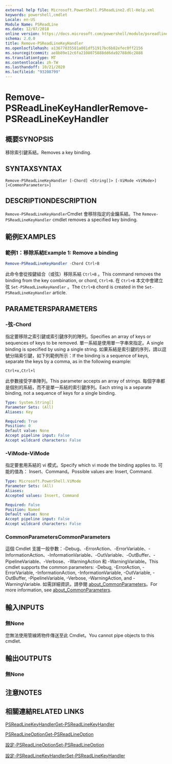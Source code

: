 ```yaml
---
external help file: Microsoft.PowerShell.PSReadLine2.dll-Help.xml
keywords: powershell,cmdlet
Locale: en-US
Module Name: PSReadLine
ms.date: 12/07/2018
online version: https://docs.microsoft.com/powershell/module/psreadline/remove-psreadlinekeyhandler?view=powershell-7.1&WT.mc_id=ps-gethelp
schema: 2.0.0
title: Remove-PSReadLineKeyHandler
ms.openlocfilehash: a13677035581a081df51917bc6b82efec0ff2156
ms.sourcegitcommit: ae8b89e12c6fa2108075888dd6da92788d6c2888
ms.translationtype: MT
ms.contentlocale: zh-TW
ms.lasthandoff: 10/21/2020
ms.locfileid: "93208799"
---
```

# <span data-ttu-id="2ac23-103">Remove-PSReadLineKeyHandler</span><span class="sxs-lookup"><span data-stu-id="2ac23-103">Remove-PSReadLineKeyHandler</span></span>

## <span data-ttu-id="2ac23-104">概要</span><span class="sxs-lookup"><span data-stu-id="2ac23-104">SYNOPSIS</span></span>
<span data-ttu-id="2ac23-105">移除索引鍵系結。</span><span class="sxs-lookup"><span data-stu-id="2ac23-105">Removes a key binding.</span></span>

## <span data-ttu-id="2ac23-106">SYNTAX</span><span class="sxs-lookup"><span data-stu-id="2ac23-106">SYNTAX</span></span>

```
Remove-PSReadLineKeyHandler [-Chord] <String[]> [-ViMode <ViMode>] [<CommonParameters>]
```

## <span data-ttu-id="2ac23-107">DESCRIPTION</span><span class="sxs-lookup"><span data-stu-id="2ac23-107">DESCRIPTION</span></span>

<span data-ttu-id="2ac23-108">`Remove-PSReadLineKeyHandler`Cmdlet 會移除指定的金鑰系結。</span><span class="sxs-lookup"><span data-stu-id="2ac23-108">The `Remove-PSReadLineKeyHandler` cmdlet removes a specified key binding.</span></span>

## <span data-ttu-id="2ac23-109">範例</span><span class="sxs-lookup"><span data-stu-id="2ac23-109">EXAMPLES</span></span>

### <span data-ttu-id="2ac23-110">範例1：移除系結</span><span class="sxs-lookup"><span data-stu-id="2ac23-110">Example 1: Remove a binding</span></span>

```powershell
Remove-PSReadLineKeyHandler -Chord Ctrl+B
```

<span data-ttu-id="2ac23-111">此命令會從按鍵組合（或弦）移除系結 `Ctrl+B` 。</span><span class="sxs-lookup"><span data-stu-id="2ac23-111">This command removes the binding from the key combination, or chord, `Ctrl+B`.</span></span> <span data-ttu-id="2ac23-112">在 `Ctrl+B` 本文中會建立弦 `Set-PSReadLineKeyHandler` 。</span><span class="sxs-lookup"><span data-stu-id="2ac23-112">The `Ctrl+B` chord is created in the `Set-PSReadLineKeyHandler` article.</span></span>

## <span data-ttu-id="2ac23-113">PARAMETERS</span><span class="sxs-lookup"><span data-stu-id="2ac23-113">PARAMETERS</span></span>

### <span data-ttu-id="2ac23-114">-弦</span><span class="sxs-lookup"><span data-stu-id="2ac23-114">-Chord</span></span>

<span data-ttu-id="2ac23-115">指定要移除之索引鍵或索引鍵序列的陣列。</span><span class="sxs-lookup"><span data-stu-id="2ac23-115">Specifies an array of keys or sequences of keys to be removed.</span></span> <span data-ttu-id="2ac23-116">單一系結是使用單一字串來指定。</span><span class="sxs-lookup"><span data-stu-id="2ac23-116">A single binding is specified by using a single string.</span></span> <span data-ttu-id="2ac23-117">如果系結是索引鍵的序列，請以逗號分隔索引鍵，如下列範例所示：</span><span class="sxs-lookup"><span data-stu-id="2ac23-117">If the binding is a sequence of keys, separate the keys by a comma, as in the following example:</span></span>

`Ctrl+x,Ctrl+l`

<span data-ttu-id="2ac23-118">此參數接受字串陣列。</span><span class="sxs-lookup"><span data-stu-id="2ac23-118">This parameter accepts an array of strings.</span></span> <span data-ttu-id="2ac23-119">每個字串都是個別的系結，而不是單一系結的索引鍵序列。</span><span class="sxs-lookup"><span data-stu-id="2ac23-119">Each string is a separate binding, not a sequence of keys for a single binding.</span></span>

```yaml
Type: System.String[]
Parameter Sets: (All)
Aliases: Key

Required: True
Position: 0
Default value: None
Accept pipeline input: False
Accept wildcard characters: False
```

### <span data-ttu-id="2ac23-120">-ViMode</span><span class="sxs-lookup"><span data-stu-id="2ac23-120">-ViMode</span></span>

<span data-ttu-id="2ac23-121">指定要套用系結的 vi 模式。</span><span class="sxs-lookup"><span data-stu-id="2ac23-121">Specify which vi mode the binding applies to.</span></span> <span data-ttu-id="2ac23-122">可能的值為： Insert、Command。</span><span class="sxs-lookup"><span data-stu-id="2ac23-122">Possible values are: Insert, Command.</span></span>

```yaml
Type: Microsoft.PowerShell.ViMode
Parameter Sets: (All)
Aliases:
Accepted values: Insert, Command

Required: False
Position: Named
Default value: None
Accept pipeline input: False
Accept wildcard characters: False
```

### <span data-ttu-id="2ac23-123">CommonParameters</span><span class="sxs-lookup"><span data-stu-id="2ac23-123">CommonParameters</span></span>

<span data-ttu-id="2ac23-124">這個 Cmdlet 支援一般參數：-Debug、-ErrorAction、-ErrorVariable、-InformationAction、-InformationVariable、-OutVariable、-OutBuffer、-PipelineVariable、-Verbose、-WarningAction 和 -WarningVariable。</span><span class="sxs-lookup"><span data-stu-id="2ac23-124">This cmdlet supports the common parameters: -Debug, -ErrorAction, -ErrorVariable, -InformationAction, -InformationVariable, -OutVariable, -OutBuffer, -PipelineVariable, -Verbose, -WarningAction, and -WarningVariable.</span></span> <span data-ttu-id="2ac23-125">如需詳細資訊，請參閱 [about_CommonParameters](http://go.microsoft.com/fwlink/?LinkID=113216)。</span><span class="sxs-lookup"><span data-stu-id="2ac23-125">For more information, see [about_CommonParameters](http://go.microsoft.com/fwlink/?LinkID=113216).</span></span>

## <span data-ttu-id="2ac23-126">輸入</span><span class="sxs-lookup"><span data-stu-id="2ac23-126">INPUTS</span></span>

### <span data-ttu-id="2ac23-127">無</span><span class="sxs-lookup"><span data-stu-id="2ac23-127">None</span></span>

<span data-ttu-id="2ac23-128">您無法使用管線將物件傳送至此 Cmdlet。</span><span class="sxs-lookup"><span data-stu-id="2ac23-128">You cannot pipe objects to this cmdlet.</span></span>

## <span data-ttu-id="2ac23-129">輸出</span><span class="sxs-lookup"><span data-stu-id="2ac23-129">OUTPUTS</span></span>

### <span data-ttu-id="2ac23-130">無</span><span class="sxs-lookup"><span data-stu-id="2ac23-130">None</span></span>

## <span data-ttu-id="2ac23-131">注意</span><span class="sxs-lookup"><span data-stu-id="2ac23-131">NOTES</span></span>

## <span data-ttu-id="2ac23-132">相關連結</span><span class="sxs-lookup"><span data-stu-id="2ac23-132">RELATED LINKS</span></span>

[<span data-ttu-id="2ac23-133">PSReadLineKeyHandler</span><span class="sxs-lookup"><span data-stu-id="2ac23-133">Get-PSReadLineKeyHandler</span></span>](Get-PSReadLineKeyHandler.md)

[<span data-ttu-id="2ac23-134">PSReadLineOption</span><span class="sxs-lookup"><span data-stu-id="2ac23-134">Get-PSReadLineOption</span></span>](Get-PSReadLineOption.md)

[<span data-ttu-id="2ac23-135">設定-PSReadLineOption</span><span class="sxs-lookup"><span data-stu-id="2ac23-135">Set-PSReadLineOption</span></span>](Set-PSReadLineOption.md)

[<span data-ttu-id="2ac23-136">設定-PSReadLineKeyHandler</span><span class="sxs-lookup"><span data-stu-id="2ac23-136">Set-PSReadLineKeyHandler</span></span>](Set-PSReadLineKeyHandler.md)

